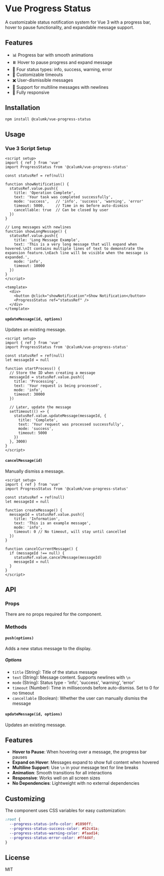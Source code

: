 # Vue Progress Status

A customizable status notification system for Vue 3 with a progress bar, hover to pause functionality, and expandable message support.

## Features

- 📊 Progress bar with smooth animations
- ⏸️ Hover to pause progress and expand message
- 🌈 Four status types: info, success, warning, error
- 🔄 Customizable timeouts
- ✖️ User-dismissible messages
- 📝 Support for multiline messages with newlines
- 📱 Fully responsive

## Installation

```bash
npm install @calumk/vue-progress-status
```

## Usage

### Vue 3 Script Setup

```vue
<script setup>
import { ref } from 'vue'
import ProgressStatus from '@calumk/vue-progress-status'

const statusRef = ref(null)

function showNotification() {
  statusRef.value.push({
    title: 'Operation Complete',
    text: 'Your task was completed successfully',
    mode: 'success',   // 'info', 'success', 'warning', 'error'
    timeout: 5000,     // Time in ms before auto-dismiss
    cancellable: true  // Can be closed by user
  })
}

// Long messages with newlines
function showLongMessage() {
  statusRef.value.push({
    title: 'Long Message Example',
    text: 'This is a very long message that will expand when hovered.\nIt contains multiple lines of text to demonstrate the expansion feature.\nEach line will be visible when the message is expanded.',
    mode: 'info',
    timeout: 10000
  })
}
</script>

<template>
  <div>
    <button @click="showNotification">Show Notification</button>
    <ProgressStatus ref="statusRef" />
  </div>
</template>
```

#### `updateMessage(id, options)`

Updates an existing message.

```vue
<script setup>
import { ref } from 'vue'
import ProgressStatus from '@calumk/vue-progress-status'

const statusRef = ref(null)
let messageId = null

function startProcess() {
  // Store the ID when creating a message
  messageId = statusRef.value.push({
    title: 'Processing',
    text: 'Your request is being processed',
    mode: 'info',
    timeout: 30000
  })

  // Later, update the message
  setTimeout(() => {
    statusRef.value.updateMessage(messageId, {
      title: 'Complete',
      text: 'Your request was processed successfully',
      mode: 'success',
      timeout: 5000
    })
  }, 3000)
}
</script>
```

#### `cancelMessage(id)`

Manually dismiss a message.

```vue
<script setup>
import { ref } from 'vue'
import ProgressStatus from '@calumk/vue-progress-status'

const statusRef = ref(null)
let messageId = null

function createMessage() {
  messageId = statusRef.value.push({
    title: 'Information',
    text: 'This is an example message',
    mode: 'info',
    timeout: 0 // No timeout, will stay until cancelled
  })
}

function cancelCurrentMessage() {
  if (messageId !== null) {
    statusRef.value.cancelMessage(messageId)
    messageId = null
  }
}
</script>
```

## API

### Props

There are no props required for the component.

### Methods

#### `push(options)`

Adds a new status message to the display.

##### Options

- `title` (String): Title of the status message
- `text` (String): Message content. Supports newlines with `\n`
- `mode` (String): Status type - 'info', 'success', 'warning', 'error'
- `timeout` (Number): Time in milliseconds before auto-dismiss. Set to 0 for no timeout
- `cancellable` (Boolean): Whether the user can manually dismiss the message

#### `updateMessage(id, options)`

Updates an existing message.

## Features

- **Hover to Pause**: When hovering over a message, the progress bar pauses
- **Expand on Hover**: Messages expand to show full content when hovered
- **Multiline Support**: Use `\n` in your message text for line breaks
- **Animation**: Smooth transitions for all interactions
- **Responsive**: Works well on all screen sizes
- **No Dependencies**: Lightweight with no external dependencies

## Customizing

The component uses CSS variables for easy customization:

```css
:root {
  --progress-status-info-color: #1890ff;
  --progress-status-success-color: #52c41a;
  --progress-status-warning-color: #faad14;
  --progress-status-error-color: #ff4d4f;
}
```

## License

MIT
